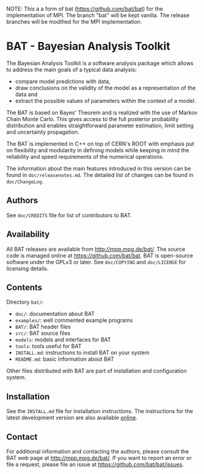 NOTE: This a a form of bat (https://github.com/bat/bat) for the implementation of MPI. The branch "bat" will be kept vanilla. The release branches will be modified for the MPI implementation.

BAT - Bayesian Analysis Toolkit
===============================

The Bayesian Analysis Toolkit is a software analysis package which allows
to address the main goals of a typical data analysis:

 - compare model predictions with data,
 - draw conclusions on the validity of the model as a representation
   of the data and
 - extract the possible values of parameters within the context of
   a model.

The BAT is based on Bayes' Theorem and is realized with the use of Markov
Chain Monte Carlo. This gives access to the full posterior probability
distribution and enables straightforward parameter estimation, limit
setting and uncertainty propagation.

The BAT is implemented in C++ on top of CERN's ROOT with emphasis put
on flexibility and modularity in defining models while keeping in mind
the reliability and speed requirements of the numerical operations.

The information about the main features introduced in this version
can be found in `doc/releasenotes.md`. The detailed list of changes
can be found in `doc/ChangeLog`.

Authors
--------

See `doc/CREDITS` file for list of contributors to BAT.

Availability
-------------

All BAT releases are available from http://mpp.mpg.de/bat/.  The
source code is managed online at https://github.com/bat/bat.  BAT is
open-source software under the GPLv3 or later.  See `doc/COPYING` and
`doc/LICENSE` for licensing details.

Contents
---------

Directory `bat/`:

* `doc/`: documentation about BAT
* `examples/`: well commented example programs
* `BAT/`: BAT header files
* `src/`: BAT source files
* `models`: models and interfaces for BAT
* `tools`: tools useful for BAT
* `INSTALL.md`: instructions to install BAT on your system
* `README.md`: basic information about BAT

Other files distributed with BAT are part of installation and configuration
system.

Installation
-------------

See the `INSTALL.md` file for installation instructions. The
instructions for the latest development version are also available
[online](https://github.com/bat/bat/blob/master/INSTALL.md).


Contact
-------------

For additional information and contacting the authors, please consult
the BAT web page at http://mpp.mpg.de/bat/. If you want to report an
error or file a request, please file an issue at
https://github.com/bat/bat/issues.
